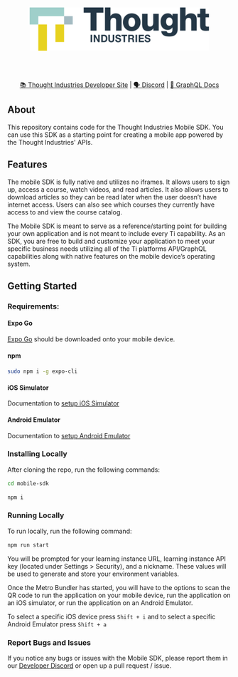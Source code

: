 <p align="center" style="padding: 100px 50px 50px 50px">
    <a href="https://developer.thoughtindustries.com/build/developer-guide/"><img src="./.github/images/mobile-sdk.svg" alt="Helium Logo"/></a>
    <div align="center">
        <a href="https://developer.thoughtindustries.com/build/developer-guide/">📚 Thought Industries Developer Site</a> |
        <a href="https://discord.gg/cTJBX4muVn">🗣 Discord</a> |
        <a href="https://thoughtindustries.github.io/helium-graphql/">📝 GraphQL Docs</a>
    </div>
</p>

## About

This repository contains code for the Thought Industries Mobile SDK. You can use this SDK as a starting point for creating a mobile app powered by the Thought Industries' APIs.

## Features

The mobile SDK is fully native and utilizes no iframes. It allows users to sign up, access a course, watch videos, and read articles. It also allows users to download articles so they can be read later when the user doesn’t have internet access. Users can also see which courses they currently have access to and view the course catalog.

The Mobile SDK is meant to serve as a reference/starting point for building your own application and is not meant to include every Ti capability. As an SDK, you are free to build and customize your application to meet your specific business needs utilizing all of the Ti platforms API/GraphQL capabilities along with native features on the mobile device’s operating system.

## Getting Started

### Requirements:

#### Expo Go

[Expo Go](https://expo.dev/client) should be downloaded onto your mobile device.

#### npm

```bash
sudo npm i -g expo-cli
```

#### iOS Simulator

Documentation to [setup iOS Simulator](https://docs.expo.dev/workflow/ios-simulator/)

#### Android Emulator

Documentation to [setup Android Emulator](https://docs.expo.dev/workflow/android-studio-emulator/)

### Installing Locally

After cloning the repo, run the following commands:

```bash
cd mobile-sdk
```

```bash
npm i
```

### Running Locally

To run locally, run the following command:

```bash
npm run start
```

You will be prompted for your learning instance URL, learning instance API key (located under Settings > Security), and a nickname. These values will be used to generate and store your environment variables.

Once the Metro Bundler has started, you will have to the options to scan the QR code to run the application on your mobile device, run the application on an iOS simulator, or run the application on an Android Emulator.

To select a specific iOS device press `Shift + i` and to select a specific Android Emulator press `Shift + a`

### Report Bugs and Issues

If you notice any bugs or issues with the Mobile SDK, please report them in our [Developer Discord](https://discord.gg/cTJBX4muVn) or open up a pull request / issue.
